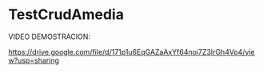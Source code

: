 # TestCrudAmedia
 
VIDEO DEMOSTRACION:

https://drive.google.com/file/d/171p1u6EqGAZaAxYf64noi7Z3IrGh4Vo4/view?usp=sharing

